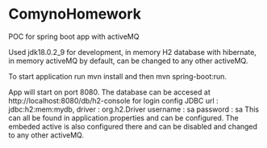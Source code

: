 # ComynoHomework
POC for spring boot app with activeMQ 


Used jdk18.0.2_9 for development,
in memory H2 database with hibernate,
in memory activeMQ by default, can be 
changed to any other activeMQ.


To start application run mvn install
and then mvn spring-boot:run.

App will start on port 8080.
The database can be accesed at 
http://localhost:8080/db/h2-console for login config 
JDBC url : jdbc:h2:mem:mydb,
driver : org.h2.Driver
username : sa
password : sa
This can all be found in application.properties
and can be configured.
The embeded active is also configured there 
and can be disabled and changed to any other activeMQ.
